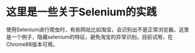 
# 这里是一些关于Selenium的实践  

使用Selenium进行爬虫时，有些网站比如淘宝，会识别出不是正常浏览器。这里是一个例子，隐藏selenium的特征，避免淘宝的异常识别。目前试用，在Chrome88版本可用。  
